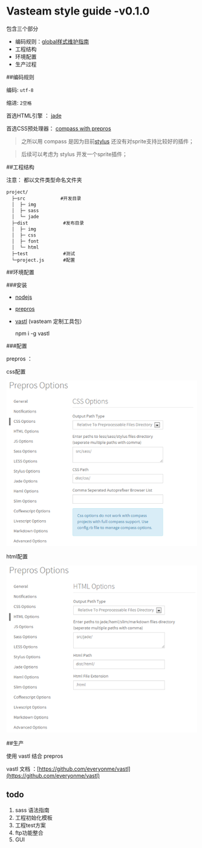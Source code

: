 # Vasteam style guide -v0.1.0

包含三个部分

- 编码规则：[global样式维护指南](https://github.com/everyonme/vas-styleguide/blob/master/global-sass.md)
- 工程结构
- 环境配置
- 生产过程


##编码规则

编码:  `utf-8`

缩进:  `2空格`

首选HTML引擎 ： [jade](http://jade-lang.com)

首选CSS预处理器： [compass with prepros](http://alphapixels.com/prepros/)

> 之所以用 compass 是因为目前[stylus](http://learnboost.github.io/stylus/) 还没有对sprite支持比较好的插件；

> 后续可以考虑为 stylus 开发一个sprite插件；
  
    
##工程结构

注意： 都以文件类型命名文件夹
```
project/
  ├─src             #开发目录
  │  ├─ img
  │  ├─ sass
  │  └─ jade
  ├─dist             #发布目录
  │  ├─ img
  │  ├─ css
  │  ├─ font
  │  └─ html
  ├─test             #测试
  └─project.js       #配置
```


##环境配置

###安装
  
* [nodejs](http://nodejs.org/) 
* [prepros](http://alphapixels.com/prepros/)
* [vastl](https://github.com/everyonme/vastl) (vasteam 定制工具包）
  
    npm i -g vastl
  
###配置

prepros ：

css配置

![alt css](img/css.png)

html配置

![alt html](img/html.png)


##生产

使用 vastl 结合 prepros

vastl 文档 ：[https://github.com/everyonme/vastl](https://github.com/everyonme/vastl)


## todo

1. sass 语法指南
2. 工程初始化模板
3. 工程test方案
4. ftp功能整合
5. GUI
